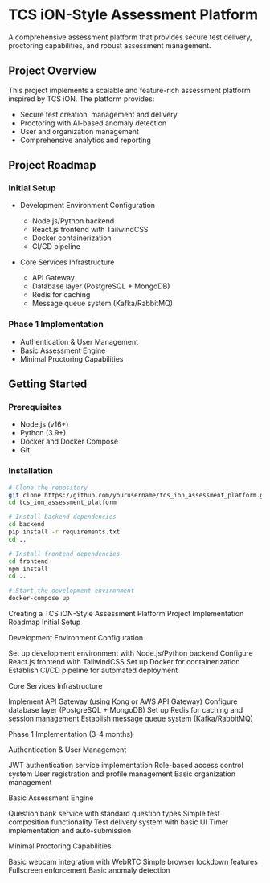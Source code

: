 # TCS iON-Style Assessment Platform

A comprehensive assessment platform that provides secure test delivery, proctoring capabilities, and robust assessment management.

## Project Overview

This project implements a scalable and feature-rich assessment platform inspired by TCS iON. The platform provides:

- Secure test creation, management and delivery
- Proctoring with AI-based anomaly detection
- User and organization management
- Comprehensive analytics and reporting

## Project Roadmap

### Initial Setup

- Development Environment Configuration
  - Node.js/Python backend
  - React.js frontend with TailwindCSS
  - Docker containerization
  - CI/CD pipeline

- Core Services Infrastructure
  - API Gateway
  - Database layer (PostgreSQL + MongoDB)
  - Redis for caching
  - Message queue system (Kafka/RabbitMQ)

### Phase 1 Implementation

- Authentication & User Management
- Basic Assessment Engine
- Minimal Proctoring Capabilities

## Getting Started

### Prerequisites

- Node.js (v16+)
- Python (3.9+)
- Docker and Docker Compose
- Git

### Installation

```bash
# Clone the repository
git clone https://github.com/yourusername/tcs_ion_assessment_platform.git
cd tcs_ion_assessment_platform

# Install backend dependencies
cd backend
pip install -r requirements.txt
cd ..

# Install frontend dependencies
cd frontend
npm install
cd ..

# Start the development environment
docker-compose up
```
Creating a TCS iON-Style Assessment Platform
Project Implementation Roadmap
Initial Setup

Development Environment Configuration

Set up development environment with Node.js/Python backend
Configure React.js frontend with TailwindCSS
Set up Docker for containerization
Establish CI/CD pipeline for automated deployment


Core Services Infrastructure

Implement API Gateway (using Kong or AWS API Gateway)
Configure database layer (PostgreSQL + MongoDB)
Set up Redis for caching and session management
Establish message queue system (Kafka/RabbitMQ)



Phase 1 Implementation (3-4 months)

Authentication & User Management

JWT authentication service implementation
Role-based access control system
User registration and profile management
Basic organization management


Basic Assessment Engine

Question bank service with standard question types
Simple test composition functionality
Test delivery system with basic UI
Timer implementation and auto-submission


Minimal Proctoring Capabilities

Basic webcam integration with WebRTC
Simple browser lockdown features
Fullscreen enforcement
Basic anomaly detection
